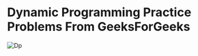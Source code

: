 # Dynamic Programming Practice Problems From GeeksForGeeks

![Dp](https://i.ytimg.com/vi/iv_yHjmkv4I/maxresdefault.jpg)